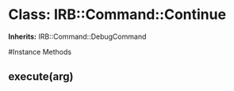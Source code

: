# Class: IRB::Command::Continue
**Inherits:** IRB::Command::DebugCommand
    




#Instance Methods
## execute(arg) [](#method-i-execute)

